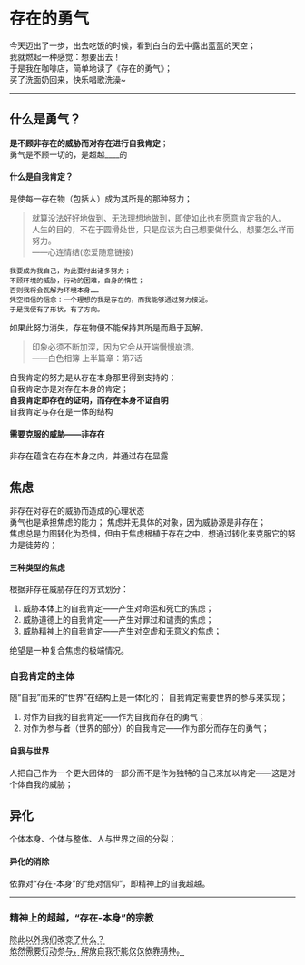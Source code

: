 # 存在的勇气
今天迈出了一步，出去吃饭的时候，看到白白的云中露出蓝蓝的天空；  
我就燃起一种感觉：想要出去！  
于是我在咖啡店，简单地读了《存在的勇气》；  
买了洗面奶回来，快乐唱歌洗澡~

---
## 什么是勇气？
**是不顾非存在的威胁而对存在进行自我肯定**；  
勇气是不顾一切的，是超越____的
#### 什么是自我肯定？
是使每一存在物（包括人）成为其所是的那种努力；  
> 就算没法好好地做到、无法理想地做到，即使如此也有愿意肯定我的人。  
> 人生的目的，不在于圆滑处世，只是应该为自己想要做什么，想要怎么样而努力。  
> ——心连情结(恋爱随意链接)
```
我要成为我自己，为此要付出诸多努力；
不顾环境的威胁，行动的困难，自身的惰性；
否则我将会瓦解为环境本身……
凭空相信的信念：一个理想的我是存在的，而我能够通过努力接近。
于是我便有了形状，有了方向。
```
如果此努力消失，存在物便不能保持其所是而趋于瓦解。  
> 印象必须不断加深，因为它会从开端慢慢崩溃。  
> ——白色相簿 上半篇章：第7话

自我肯定的努力是从存在本身那里得到支持的；  
自我肯定亦是对存在本身的肯定；  
**自我肯定即存在的证明，而存在本身不证自明**  
自我肯定与存在是一体的结构
#### 需要克服的威胁——非存在
非存在蕴含在存在本身之内，并通过存在显露
## 焦虑
非存在对存在的威胁而造成的心理状态  
勇气也是承担焦虑的能力；
焦虑并无具体的对象，因为威胁源是非存在；  
焦虑总是力图转化为恐惧，但由于焦虑根植于存在之中，想通过转化来克服它的努力是徒劳的；
#### 三种类型的焦虑
根据非存在威胁存在的方式划分：  
1. 威胁本体上的自我肯定——产生对命运和死亡的焦虑；
2. 威胁道德上的自我肯定——产生对罪过和谴责的焦虑；
3. 威胁精神上的自我肯定——产生对空虚和无意义的焦虑；  

绝望是一种复合焦虑的极端情况。

### 自我肯定的主体
随“自我”而来的“世界”在结构上是一体化的；
自我肯定需要世界的参与来实现；
1. 对作为自我的自我肯定——作为自我而存在的勇气；
2. 对作为参与者（世界的部分）的自我肯定——作为部分而存在的勇气；
#### 自我与世界
人把自己作为一个更大团体的一部分而不是作为独特的自己来加以肯定——这是对个体自我的威胁；  
## 异化
个体本身、个体与整体、人与世界之间的分裂；
#### 异化的消除
依靠对“存在-本身”的“绝对信仰”，即精神上的自我超越。  

---
### 精神上的超越，“存在-本身”的宗教  
<span style="border-bottom:1px dashed black;">除此以外我们改变了什么？  
依然需要行动参与，解放自我不能仅仅依靠精神。</span>


